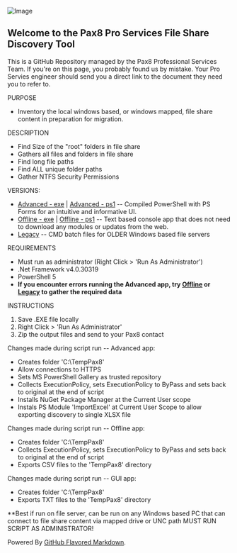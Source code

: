 ![Image](https://www.pax8.com/en-us/wp-content/uploads/sites/4/cache/2020/04/pax8-logo-2-color-dark-200x200-cropped.png)
## Welcome to the Pax8 Pro Services File Share Discovery Tool

This is a GitHub Repository managed by the Pax8 Professional Services Team. If you're on this page, you probably found us by mistake.
Your Pro Servies engineer should send you a direct link to the document they need you to refer to.

PURPOSE
  - Inventory the local windows based, or windows mapped, file share content in preparation for migration.
    
DESCRIPTION
  - Find Size of the "root" folders in file share
  - Gathers all files and folders in file share
  - Find long file paths
  - Find ALL unique folder paths
  - Gather NTFS Security Permissions

VERSIONS:
  - [Advanced - exe](https://github.com/Pax8-Pro-Services/Public-Docs/blob/master/Discovery/Advanced/Pax8-FileShareDiscovery.exe) | [Advanced - ps1](https://github.com/Pax8-Pro-Services/Public-Docs/blob/master/Discovery/Advanced/Pax8-FileShareDiscovery.ps1) -- Compiled PowerShell with PS Forms for an intuitive and informative UI.
  - [Offline - exe](https://github.com/Pax8-Pro-Services/Public-Docs/blob/master/Discovery/Offline/FileShareDiscovery-Offline.exe) | [Offline - ps1](https://github.com/Pax8-Pro-Services/Public-Docs/blob/master/Discovery/Offline/FileShareDiscovery-Offline.ps1) -- Text based console app that does not need to download any modules or updates from the web.
  - [Legacy](https://github.com/Pax8-Pro-Services/Public-Docs/tree/master/Discovery/Legacy) -- CMD batch files for OLDER Windows based file servers

REQUIREMENTS
  - Must run as administrator (Right Click > 'Run As Administrator')
  - .Net Framework v4.0.30319
  - PowerShell 5
  - **If you encounter errors running the Advanced app, try [Offline](https://github.com/Pax8-Pro-Services/Public-Docs/blob/master/Discovery/Offline/) or [Legacy](https://github.com/Pax8-Pro-Services/Public-Docs/tree/master/Discovery/Legacy) to gather the required data**

INSTRUCTIONS
1. Save .EXE file locally
1. Right Click > 'Run As Administrator'
1. Zip the output files and send to your Pax8 contact
    
Changes made during script run -- Advanced app:
  - Creates folder 'C:\TempPax8'
  - Allow connections to HTTPS
  - Sets MS PowerShell Gallery as trusted repository
  - Collects ExecutionPolicy, sets ExecutionPolicy to ByPass and sets back to original at the end of script
  - Installs NuGet Package Manager at the Current User scope
  - Instals PS Module 'ImportExcel' at Current User Scope to allow exporting discovery to single XLSX file

Changes made during script run -- Offline app:
  - Creates folder 'C:\TempPax8'
  - Collects ExecutionPolicy, sets ExecutionPolicy to ByPass and sets back to original at the end of script
  - Exports CSV files to the 'TempPax8' directory

Changes made during script run -- GUI app:
  - Creates folder 'C:\TempPax8'
  - Exports TXT files to the 'TempPax8' directory

**Best if run on file server, can be run on any Windows based PC that can connect to file share content via mapped drive or UNC path
MUST RUN SCRIPT AS ADMINISTRATOR!







Powered By [GitHub Flavored Markdown](https://guides.github.com/features/mastering-markdown/).
